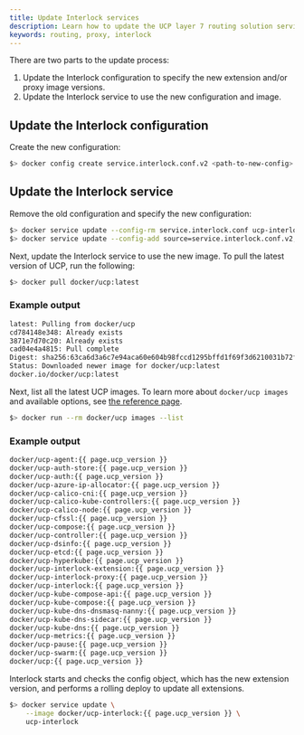 ```yaml
---
title: Update Interlock services
description: Learn how to update the UCP layer 7 routing solution services
keywords: routing, proxy, interlock
---
```


There are two parts to the update process:

1. Update the Interlock configuration to specify the new extension and/or proxy image versions.
2. Update the Interlock service to use the new configuration and image.

## Update the Interlock configuration
Create the new configuration:

```bash
$> docker config create service.interlock.conf.v2 <path-to-new-config>
```

## Update the Interlock service
Remove the old configuration and specify the new configuration:

```bash
$> docker service update --config-rm service.interlock.conf ucp-interlock
$> docker service update --config-add source=service.interlock.conf.v2,target=/config.toml ucp-interlock
```

Next, update the Interlock service to use the new image. To pull the latest version of UCP, run the following:

```bash
$> docker pull docker/ucp:latest
```

### Example output

```bash
latest: Pulling from docker/ucp
cd784148e348: Already exists
3871e7d70c20: Already exists
cad04e4a4815: Pull complete
Digest: sha256:63ca6d3a6c7e94aca60e604b98fccd1295bffd1f69f3d6210031b72fc2467444
Status: Downloaded newer image for docker/ucp:latest
docker.io/docker/ucp:latest
```

Next, list all the latest UCP images. To learn more about `docker/ucp images` and available options,
see [the reference page](/reference/ucp/3.1/cli/images/).

```bash
$> docker run --rm docker/ucp images --list
```

### Example output

```bash
docker/ucp-agent:{{ page.ucp_version }}
docker/ucp-auth-store:{{ page.ucp_version }}
docker/ucp-auth:{{ page.ucp_version }}
docker/ucp-azure-ip-allocator:{{ page.ucp_version }}
docker/ucp-calico-cni:{{ page.ucp_version }}
docker/ucp-calico-kube-controllers:{{ page.ucp_version }}
docker/ucp-calico-node:{{ page.ucp_version }}
docker/ucp-cfssl:{{ page.ucp_version }}
docker/ucp-compose:{{ page.ucp_version }}
docker/ucp-controller:{{ page.ucp_version }}
docker/ucp-dsinfo:{{ page.ucp_version }}
docker/ucp-etcd:{{ page.ucp_version }}
docker/ucp-hyperkube:{{ page.ucp_version }}
docker/ucp-interlock-extension:{{ page.ucp_version }}
docker/ucp-interlock-proxy:{{ page.ucp_version }}
docker/ucp-interlock:{{ page.ucp_version }}
docker/ucp-kube-compose-api:{{ page.ucp_version }}
docker/ucp-kube-compose:{{ page.ucp_version }}
docker/ucp-kube-dns-dnsmasq-nanny:{{ page.ucp_version }}
docker/ucp-kube-dns-sidecar:{{ page.ucp_version }}
docker/ucp-kube-dns:{{ page.ucp_version }}
docker/ucp-metrics:{{ page.ucp_version }}
docker/ucp-pause:{{ page.ucp_version }}
docker/ucp-swarm:{{ page.ucp_version }}
docker/ucp:{{ page.ucp_version }}
```

Interlock starts and checks the config object, which has the new extension version, and
performs a rolling deploy to update all extensions.

```bash
$> docker service update \
    --image docker/ucp-interlock:{{ page.ucp_version }} \
    ucp-interlock
```
